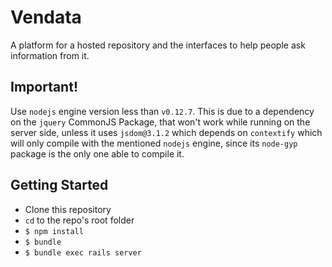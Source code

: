 Vendata
=======

A platform for a hosted repository and the interfaces to help people ask
information from it.

## Important!

Use `nodejs` engine version less than `v0.12.7`. This is due to a dependency
on the `jquery` CommonJS Package, that won't work while running on the server
side, unless it uses `jsdom@3.1.2` which depends on `contextify` which will
only compile with the mentioned `nodejs` engine, since its `node-gyp` package
is the only one able to compile it.

## Getting Started

- Clone this repository
- `cd` to the repo's root folder
- `$ npm install`
- `$ bundle`
- `$ bundle exec rails server`
